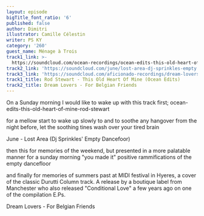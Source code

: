 ```yaml
---
layout: episode
bigTitle_font_ratio: '6'
published: false
author: Dimitri
illustrator: Camille Célestin
writer: PS KY
category: '260'
guest_name: Ménage à Trois
track1_link: >-
  https://soundcloud.com/ocean-recordings/ocean-edits-this-old-heart-of-mine-rod-stewart
track2_link: 'https://soundcloud.com/june/lost-area-dj-sprinkles-empty'
track3_link: 'https://soundcloud.com/aficionado-recordings/dream-lovers-for-belgian-friends'
track1_title: Rod Stewart - This Old Heart Of Mine (Ocean Edits)
track2_title: Dream Lovers - For Belgian Friends
---
```

On a Sunday morning I would like to wake up with this track first;
ocean-edits-this-old-heart-of-mine-rod-stewart

for a mellow start to wake up slowly to and to soothe any hangover from the night before, let the soothing tines wash over your tired brain

June - Lost Area (Dj Sprinkles' Empty Dancefoor)

then this for memories of the weekend, but presented in a more palatable manner for a sunday morning
"you made it" positive rammifications of the empty dancefloor

and finally for memories of summers past at MIDI festival in Hyeres, a cover of the classic Durutti Column track. A release by a boutique label from Manchester who also released "Conditional Love" a few years ago on one of the compilation E.Ps.

Dream Lovers - For Belgian Friends